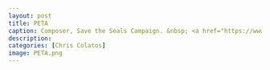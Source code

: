 ```yaml
---
layout: post
title: PETA
caption: Composer, Save the Seals Campaign. &nbsp; <a href="https://www.canadasshame.com"> CLICK <font color="red">HERE</font> TO LEARN MORE</a>
description:
categories: [Chris Colatos]
image: PETA.png
---
```

